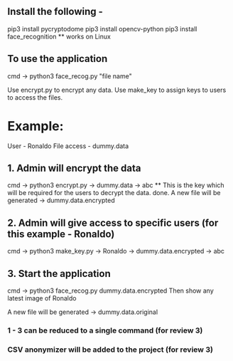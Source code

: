 ## Install the following -
pip3 install pycryptodome
pip3 install opencv-python
pip3 install face_recognition           ** works on Linux

## To use the application
cmd -> python3 face_recog.py "file name"

Use encrypt.py to encrypt any data.
Use make_key to assign keys to users to access the files.

# Example: 
User - Ronaldo 
File access - dummy.data

## 1. Admin will encrypt the data
cmd -> python3 encrypt.py
    -> dummy.data
    -> abc                          ** This is the key which will be required for the users to decrypt the data.
done.
A new file will be generated -> dummy.data.encrypted

## 2. Admin will give access to specific users (for this example - Ronaldo)
cmd -> python3 make_key.py
    -> Ronaldo
    -> dummy.data.encrypted
    -> abc

## 3. Start the application 
cmd -> python3 face_recog.py dummy.data.encrypted
Then show any latest image of Ronaldo 

A new file will be generated -> dummy.data.original

### 1 - 3 can be reduced to a single command (for review 3)
### CSV anonymizer will be added to the project (for review 3)


